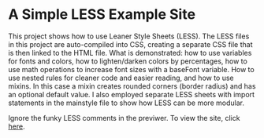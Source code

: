 <h1>A Simple LESS Example Site</h1>

<p>This project shows how to use Leaner Style Sheets (LESS). The LESS files in this project are auto-compiled into CSS, creating a separate CSS file that is then linked to the HTML file. What is demonstrated: how to use variables for fonts and colors, how to lighten/darken colors by percentages, how to use math operations to increase font sizes with a baseFont variable. How to use nested rules for cleaner code and easier reading, and how to use mixins. In this case a mixin creates rounded corners (border radius) and has an optional default value. I also employed separate LESS sheets with import statements in the mainstyle file to show how LESS can be more modular.</p>

<p>Ignore the funky LESS comments in the previwer. To view the site, click <a href="https://htmlpreview.github.io/?https://github.com/DevJHennessy/SimpleLESSExample/blob/master/index.html">here</a>.</p>
